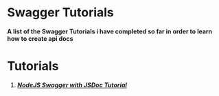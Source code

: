 # **Swagger Tutorials**

**A list of the Swagger Tutorials i have completed so far in order to learn how to create api docs**

# **Tutorials**

1. [**_NodeJS Swagger with JSDoc Tutorial_**](https://github.com/axense234/Swagger-Tutorials/tree/master/NodeJS%20Swagger%20with%20JSDoc%20Tutorial)
